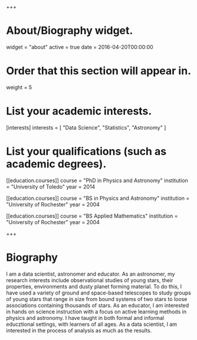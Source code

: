 +++
# About/Biography widget.
widget = "about"
active = true
date = 2016-04-20T00:00:00

# Order that this section will appear in.
weight = 5

# List your academic interests.
[interests]
  interests = [
    "Data Science",
    "Statistics",
    "Astronomy"
  ]

# List your qualifications (such as academic degrees).
[[education.courses]]
  course = "PhD in Physics and Astronomy"
  institution = "University of Toledo"
  year = 2014

[[education.courses]]
  course = "BS in Physics and Astronomy"
  institution = "University of Rochester"
  year = 2004

[[education.courses]]
  course = "BS Applied Mathematics"
  institution = "University of Rochester"
  year = 2004
 
+++

# Biography

I am a data scientist, astronomer and educator.  As an astronomer, my research interests include observational studies of young stars, their properties, environments and dusty planet forming material.  To do this, I have used a variety of ground and space-based telescopes to study groups of young stars that range in size from bound systems of two stars to loose associations containing thousands of stars.   As an educator, I am interested in hands on science instruction with a focus on active learning methods in physics and astronomy.  I have taught in both formal and informal educztional settings, with learners of all ages.  As a data scientist, I am interested in the process of analysis as much as the results.  
